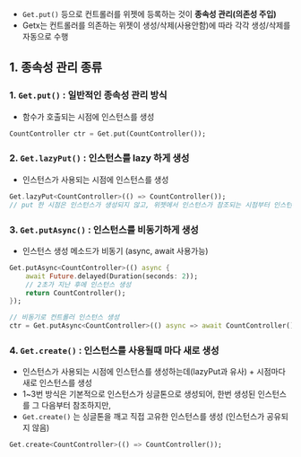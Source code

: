- `Get.put()` 등으로 컨트롤러를 위젯에 등록하는 것이 **종속성 관리(의존성 주입)**
- Getx는 컨트롤러를 의존하는 위젯이 생성/삭제(사용안함)에 따라 각각 생성/삭제를 자동으로 수행

## 1. 종속성 관리 종류

### 1. `Get.put()` : 일반적인 종속성 관리 방식
   - 함수가 호출되는 시점에 인스턴스를 생성
```dart
CountController ctr = Get.put(CountController());
```

### 2. `Get.lazyPut()` : 인스턴스를 lazy 하게 생성
   - 인스턴스가 사용되는 시점에 인스턴스를 생성
```dart
Get.lazyPut<CountController>(() => CountController());
// put 한 시점은 인스턴스가 생성되지 않고, 위젯에서 인스턴스가 참조되는 시점부터 인스턴스 생성
```

### 3. `Get.putAsync()` : 인스턴스를 비동기하게 생성
   - 인스턴스 생성 메소드가 비동기 (async, await 사용가능)
```dart
Get.putAsync<CountController>(() async {
    await Future.delayed(Duration(seconds: 2));
    // 2초가 지난 후에 인스턴스 생성
    return CountController();
});

// 비동기로 컨트롤러 인스턴스 생성
ctr = Get.putAsync<CountController>(() async => await CountController());
```

### 4. `Get.create()` : 인스턴스를 사용될때 마다 새로 생성
   - 인스턴스가 사용되는 시점에 인스턴스를 생성하는데(lazyPut과 유사) + 시점마다 새로 인스턴스를 생성
   - 1~3번 방식은 기본적으로 인스턴스가 싱글톤으로 생성되어, 한번 생성된 인스턴스를 그 다음부터 참조하지만,
   - `Get.create()` 는 싱글톤을 깨고 직접 고유한 인스턴스를 생성 (인스턴스가 공유되지 않음)
```dart
Get.create<CountController>(() => CountController());
```
